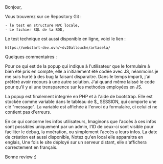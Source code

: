 Bonjour,


Vous trouverez sur ce Repository Git :
	
	- le test en structure MVC locale, 
	- Le fichier SQL de la BDD,

Le test technique est aussi disponible en ligne, voici le lien :

	https://webstart-dev.ovh/~dv20allouche/artasela/

Quelques commentaires :

Pour ce qui est de la popup qui indique à l'utilisateur que le formulaire à bien été pris en compte, 
elle a initialement été codée avec JS, néanmoins je me suis hurté à des bug la faisant disparaitre.
Dans le temps imparti, j'ai préféré avoir recours à une autre solution.
J'ai quand même laissé le code pour qu'il y ai une trensparence sur les methodes employées en JS.

La popup est finalement integrée en PHP et à l'aide de bootstrap.
Elle est stockée comme variable dans le tableau de $_ SESSION, qui comporte une clé "message".
La variable est affichée à l'envoi du formulaire, ci celui ci ne contient pas d'erreurs.

En ce qui concerne les infos utilisateurs,
Imaginons que l'accès à ces infos sont possibles uniquement par un admin,
l'ID de ceux-ci sont visible pour faciliter le debug, la moération, ou simplement l'accès a leurs infos.
La date de création est aussi disponible,
Notez qu'en local elle apparaitra en englais, Une fois le site déployé sur un serveur distant, elle s'affichera correctement en français.

Bonne review :)
  
